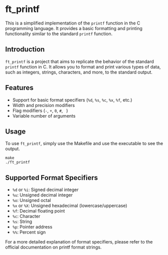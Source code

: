 # ft_printf

This is a simplified implementation of the `printf` function in the C programming language. It provides a basic formatting and printing functionality similar to the standard `printf` function.

## Introduction

`ft_printf` is a project that aims to replicate the behavior of the standard `printf` function in C. It allows you to format and print various types of data, such as integers, strings, characters, and more, to the standard output.

## Features

- Support for basic format specifiers (`%d`, `%s`, `%c`, `%x`, `%f`, etc.)
- Width and precision modifiers
- Flag modifiers (`-`, `+`, `0`, `#`, ` `)
- Variable number of arguments

## Usage

To use `ft_printf`, simply use the Makefile and use the executable to see the output.

```
make
./ft_printf
```

## Supported Format Specifiers
- `%d` or `%i`: Signed decimal integer
- `%u`: Unsigned decimal integer
- `%o`: Unsigned octal
- `%x` or `%X`: Unsigned hexadecimal (lowercase/uppercase)
- `%f`: Decimal floating point
- `%c`: Character
- `%s`: String
- `%p`: Pointer address
- `%%`: Percent sign

For a more detailed explanation of format specifiers, please refer to the official documentation on printf format strings.

